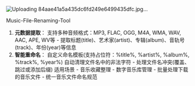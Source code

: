 
![Uploading 84aae41a5a435dc6fd249e6499435dfc.jpg…]()

Music-File-Renaming-Tool

1. **元数据提取**：
   支持多种音频格式：MP3, FLAC, OGG, M4A, WMA, WAV, AAC, APE, WV等    - 提取标题(title)、艺术家(artist)、专辑(album)、音轨号(track)、年份(year)等信息
2. **智能重命名**：
    自定义命名模板(支持占位符：%title%, %artist%, %album%, %track%, %year%)
    自动清理文件名中的非法字符    - 处理文件名冲突(覆盖、跳过或添加后缀)
    适用场景  - 音乐收藏整理 - 数字音乐库管理 - 批量处理下载的音乐文件 - 统一音乐文件命名规范
